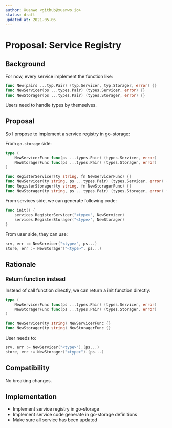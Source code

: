 ```yaml
---
author: Xuanwo <github@xuanwo.io>
status: draft
updated_at: 2021-05-06
---
```


# Proposal: Service Registry

## Background

For now, every service implement the function like:

```go
func New(pairs ...typ.Pair) (typ.Servicer, typ.Storager, error) {}
func NewServicer(ps ...types.Pair) (types.Servicer, error) {}
func NewStorager(ps ...types.Pair) (types.Storager, error) {}
```

Users need to handle types by themselves.

## Proposal

So I propose to implement a service registry in go-storage:

From `go-storage` side:

```go
type (
    NewServicerFunc func(ps ...types.Pair) (types.Servicer, error)
    NewStoragerFunc func(ps ...types.Pair) (types.Storager, error)
)

func RegisterServicer(ty string, fn NewServicerFunc) {}
func NewServicer(ty string, ps ...types.Pair) (types.Servicer, error) {}
func RegisterStorager(ty string, fn NewStoragerFunc) {}
func NewStorager(ty string, ps ...types.Pair) (types.Storager, error) {}
```

From services side, we can generate following code:

```go
func init() {
	services.RegisterServicer("<type>", NewServicer)
	services.RegisterStorager("<type>", NewStorager)
}
```

From user side, they can use:

```go
srv, err := NewServicer("<type>", ps...)
store, err := NewStorager("<type>", ps...)
```

## Rationale

### Return function instead

Instead of call function directly, we can return a init function directly:

```go
type (
    NewServicerFunc func(ps ...types.Pair) (types.Servicer, error)
    NewStoragerFunc func(ps ...types.Pair) (types.Storager, error)
)

func NewServicer(ty string) NewServicerFunc {}
func NewStorager(ty string) NewStoragerFunc {}
```

User needs to:

```go
srv, err := NewServicer("<type>").(ps...)
store, err := NewStorager("<type>").(ps...)
```

## Compatibility

No breaking changes.

## Implementation

- Implement service registry in go-storage
- Implement service code generate in go-storage definitions
- Make sure all service has been updated
